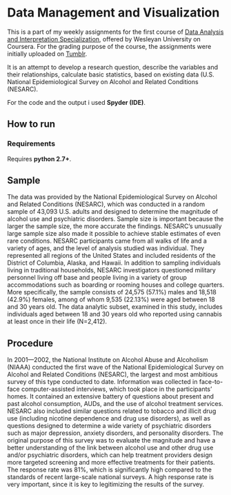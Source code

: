 # Data Management and Visualization
This is a part of my weekly assignments for the first course of [Data Analysis and Interpretation Specialization](https://www.coursera.org/specializations/data-analysis), offered by Wesleyan University on Coursera. For the grading purpose of the course, the assignments were initially uploaded on [Tumblr](https://www.tumblr.com/blog/gkontopas).

It is an attempt to develop a research question, describe the variables and their relationships, calculate basic statistics, based on existing data (U.S. National Epidemiological Survey on Alcohol and Related Conditions (NESARC).

For the code and the output i used **Spyder (IDE)**.

## How to run
### Requirements
Requires **python 2.7+**.

## Sample
The data was provided by the National Epidemiological Survey on Alcohol and Related Conditions (NESARC), which was conducted in a random sample of 43,093 U.S. adults and designed to determine the magnitude of alcohol use and psychiatric disorders. Sample size is important because the larger the sample size, the more accurate the findings. NESARC’s unusually large sample size also made it possible to achieve stable estimates of even rare conditions. NESARC participants came from all walks of life and a variety of ages, and the level of analysis studied was individual. They represented all regions of the United States and included residents of the District of Columbia, Alaska, and Hawaii. In addition to sampling individuals living in traditional households, NESARC investigators questioned military personnel living off base and people living in a variety of group accommodations such as boarding or rooming houses and college quarters. More specifically, the sample consists of 24,575 (57.1%) males and 18,518 (42.9%) females, among of whom 9,535 (22.13%) were aged between 18 and 30 years old. The data analytic subset, examined in this study, includes individuals aged between 18 and 30 years old who reported using cannabis at least once in their life (N=2,412).

## Procedure
In 2001—2002, the National Institute on Alcohol Abuse and Alcoholism (NIAAA) conducted the first wave of the National Epidemiological Survey on Alcohol and Related Conditions (NESARC), the largest and most ambitious survey of this type conducted to date. Information was collected in face-to-face computer-assisted interviews, which took place in the participants’ homes. It contained an extensive battery of questions about present and past alcohol consumption, AUDs, and the use of alcohol treatment services. NESARC also included similar questions related to tobacco and illicit drug use (including nicotine dependence and drug use disorders), as well as questions designed to determine a wide variety of psychiatric disorders such as major depression, anxiety disorders, and personality disorders. The original purpose of this survey was to evaluate the magnitude and have a better understanding of the link between alcohol use and other drug use and/or psychiatric disorders, which can help treatment providers design more targeted screening and more effective treatments for their patients. The response rate was 81%, which is significantly high compared to the standards of recent large-scale national surveys. A high response rate is very important, since it is key to legitimizing the results of the survey.

